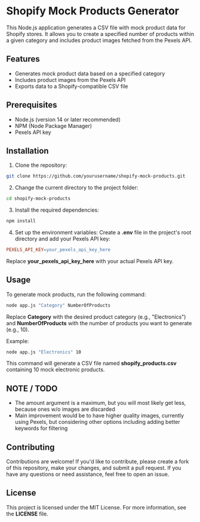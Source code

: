 # Shopify Mock Products Generator

This Node.js application generates a CSV file with mock product data for Shopify stores. It allows you to create a specified number of products within a given category and includes product images fetched from the Pexels API.

## Features

- Generates mock product data based on a specified category
- Includes product images from the Pexels API
- Exports data to a Shopify-compatible CSV file

## Prerequisites

- Node.js (version 14 or later recommended)
- NPM (Node Package Manager)
- Pexels API key

## Installation

1. Clone the repository:

```bash
git clone https://github.com/yourusername/shopify-mock-products.git
```

2. Change the current directory to the project folder:

```bash
cd shopify-mock-products
```

3. Install the required dependencies:

```bash
npm install
```

4. Set up the environment variables:
Create a **.env** file in the project's root directory and add your Pexels API key:

```makefile
PEXELS_API_KEY=your_pexels_api_key_here
```

Replace **your_pexels_api_key_here** with your actual Pexels API key.

## Usage

To generate mock products, run the following command:

```bash
node app.js "Category" NumberOfProducts
```

Replace **Category** with the desired product category (e.g., "Electronics") and **NumberOfProducts** with the number of products you want to generate (e.g., 10).

Example:

```bash
node app.js "Electronics" 10
```

This command will generate a CSV file named **shopify_products.csv** containing 10 mock electronic products.

## NOTE / TODO
- The amount argument is a maximum, but you will most likely get less, because ones w/o images are discarded
- Main improvement would be to have higher quality images, currently using Pexels, but considering other options
  including adding better keywords for filtering


## Contributing
Contributions are welcome! If you'd like to contribute, please create a fork of this repository, make your changes, and submit a pull request. If you have any questions or need assistance, feel free to open an issue.

## License
This project is licensed under the MIT License. For more information, see the **LICENSE** file.



